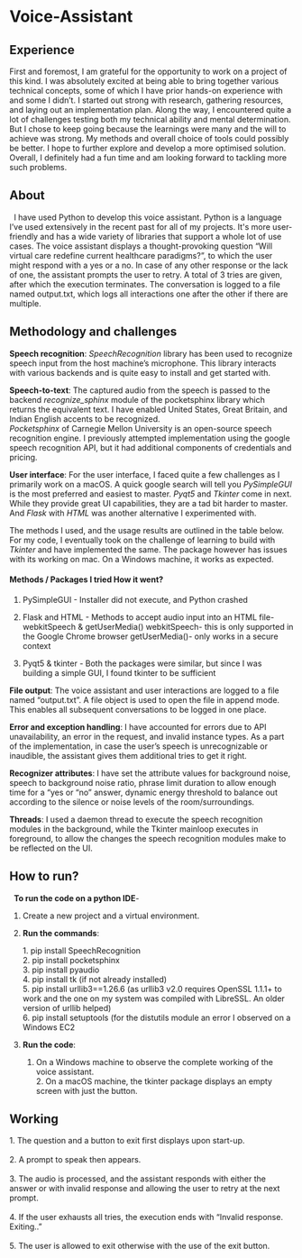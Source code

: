# Voice-Assistant

## Experience 

First and foremost, I am grateful for the opportunity to work on a project of this kind. I was absolutely excited at being able to bring together various technical concepts, some of which I have prior hands-on experience with and some I didn’t. I started out strong with research, gathering resources, and laying out an implementation plan. Along the way, I encountered quite a lot of challenges testing both my technical ability and mental determination. But I chose to keep going because the learnings were many and the will to achieve was strong.  My methods and overall choice of tools could possibly be better. I hope to further explore and develop a more optimised solution. Overall, I definitely had a fun time and am looking forward to tackling more such problems. 
 
## About
 
I have used Python to develop this voice assistant. Python is a language I’ve used extensively in the recent past for all of my projects. It's more user-friendly and has a wide variety of libraries that support a whole lot of use cases. 
The voice assistant displays a thought-provoking question “Will virtual care redefine current healthcare paradigms?”, to which the user might respond with a yes or a no. In case of any other response or the lack of one, the assistant prompts the user to retry. A total of 3 tries are given, after which the execution terminates. The conversation is logged to a file named output.txt, which logs all interactions one after the other if there are multiple. 
 
## Methodology and challenges

**Speech recognition**: _SpeechRecognition_ library has been used to recognize speech input from the host machine’s microphone. This library interacts with various backends and is quite easy to install and get started with.   

**Speech-to-text**: The captured audio from the speech is passed to the backend _recognize_sphinx_ module of the pocketsphinx library which returns the equivalent text. I have enabled United States, Great Britain, and Indian English accents to be recognized.   
_Pocketsphinx_ of Carnegie Mellon University is an open-source speech recognition engine. I previously attempted implementation using the google speech recognition API, but it had additional components of credentials and pricing.   

**User interface**: For the user interface, I faced quite a few challenges as I primarily work on a macOS. A quick google search will tell you _PySimpleGUI_ is the most preferred and easiest to master. _Pyqt5_ and _Tkinter_ come in next. While they provide great UI capabilities, they are a tad bit harder to master. And _Flask_ with _HTML_ was another alternative I experimented with. 

The methods I used, and the usage results are outlined in the table below. For my code, I eventually took on the challenge of learning to build with _Tkinter_ and have implemented the same. The package however has issues with its working on mac. On a Windows machine, it works as expected.
 
#### Methods / Packages I tried	How it went?

1. PySimpleGUI - Installer did not execute, and Python crashed   

2. Flask and HTML - Methods to accept audio input into an HTML file- webkitSpeech & getUserMedia()	webkitSpeech- this      is only supported in the Google Chrome browser getUserMedia()- only works in a secure context   

3. Pyqt5 & tkinter - Both the packages were similar, but since I was building a simple GUI, I found tkinter to be           sufficient   

**File output**: The voice assistant and user interactions are logged to a file named “output.txt”. A file object is used to open the file in append mode. This enables all subsequent conversations to be logged in one place.   

**Error and exception handling**: I have accounted for errors due to API unavailability, an error in the request, and invalid instance types. As a part of the implementation, in case the user’s speech is unrecognizable or inaudible, the assistant gives them additional tries to get it right.   

**Recognizer attributes**: I have set the attribute values for background noise, speech to background noise ratio, phrase limit duration to allow enough time for a “yes or “no” answer, dynamic energy threshold to balance out according to the silence or noise levels of the room/surroundings.   

**Threads**: I used a daemon thread to execute the speech recognition modules in the background, while the Tkinter mainloop executes in foreground, to allow the changes the speech recognition modules make to be reflected on the UI.
 
## How to run?
 
**To run the code on a python IDE**-   

1. Create a new project and a virtual environment.
   
3. **Run the commands**:

    1. pip install SpeechRecognition </br>
    2. pip install pocketsphinx</br>
    3. pip install pyaudio</br>
    4. pip install tk (if not already installed)</br>
    5. pip install urllib3==1.26.6 (as urllib3 v2.0 requires OpenSSL 1.1.1+ to work and the one on my system was         compiled       with LibreSSL. An older version of urllib helped)</br>
    6. pip install setuptools (for the distutils module an error I observed on a Windows EC2     

4. **Run the code**:
    
    1. On a Windows machine to observe the complete working of the voice assistant.</br>
    2. On a macOS machine, the tkinter package displays an empty screen with just the button.
 
## Working

1. The question and a button to exit first displays upon start-up.</br></br>
2. A prompt to speak then appears.</br></br>
3. The audio is processed, and the assistant responds with either the answer or with invalid response and allowing the      user to retry at the next prompt.</br></br>
4. If the user exhausts all tries, the execution ends with “Invalid response. Exiting..”</br></br>
5. The user is allowed to exit otherwise with the use of the exit button.
 

